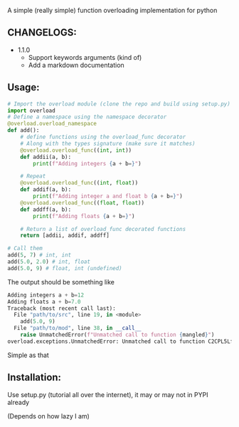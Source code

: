 A simple (really simple) function overloading implementation for python

## CHANGELOGS: 
- 1.1.0
    - Support keywords arguments (kind of)
    - Add a markdown documentation

## Usage:

```py
# Import the overload module (clone the repo and build using setup.py)
import overload
# Define a namespace using the namespace decorator
@overload.overload_namespace
def add():
    # define functions using the overload_func decorator
    # Along with the types signature (make sure it matches)
    @overload.overload_func((int, int))
    def addii(a, b):
        print(f"Adding integers {a + b=}")

    # Repeat
    @overload.overload_func((int, float))
    def addif(a, b):
        print(f"Adding integer a and float b {a + b=}")
    @overload.overload_func((float, float))
    def addff(a, b):
        print(f"Adding floats {a + b=}")

    # Return a list of overload_func decorated functions
    return [addii, addif, addff]

# Call them
add(5, 7) # int, int
add(5.0, 2.0) # int, float
add(5.0, 9) # float, int (undefined)
```

The output should be something like

```py
Adding integers a + b=12
Adding floats a + b=7.0
Traceback (most recent call last):
  File "path/to/src", line 19, in <module>
    add(5.0, 9)
  File "path/to/mod", line 38, in __call__
    raise UnmatchedError(f"Unmatched call to function {mangled}")
overload.exceptions.UnmatchedError: Unmatched call to function C2CPL5LfloatPPL3LintP
```

Simple as that

## Installation:

Use setup.py (tutorial all over the internet), it may or may not in PYPI already

(Depends on how lazy I am)

